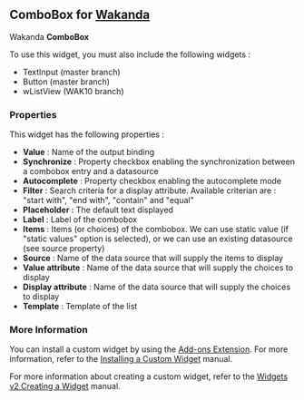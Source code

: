 ## ComboBox for [Wakanda](http://wakanda.org)Wakanda __ComboBox__To use this widget, you must also include the following widgets :* TextInput (master branch)* Button (master branch)* wListView (WAK10 branch)### PropertiesThis widget has the following properties :* __Value__ : Name of the output binding* __Synchronize__ : Property checkbox enabling the synchronization between a combobox entry and a datasource* __Autocomplete__ : Property checkbox enabling the autocomplete mode* __Filter__ : Search criteria for a display attribute. Available criterian are : "start with", "end with", "contain" and "equal"* __Placeholder__ : The default text displayed* __Label__ : Label of the combobox* __Items__ : Items (or choices) of the combobox. We can use static value (if "static values" option is selected), or we can use an existing datasource (see source property)* __Source__ : Name of the data source that will supply the items to display* __Value attribute__ : Name of the data source that will supply the choices to display* __Display attribute__ : Name of the data source that will supply the choices to display* __Template__ : Template of the list### More InformationYou can install a custom widget by using the [Add-ons Extension](http://doc.wakanda.org/WakandaStudio/help/Title/en/page4263.html "Add-ons Extension"). For more information, refer to the [Installing a Custom Widget](http://doc.wakanda.org/WakandaStudio/help/Title/en/page3869.html#1056003 "Installing a Custom Widget") manual.For more information about creating a custom widget, refer to the [Widgets v2 Creating a Widget](http://doc.wakanda.org/Wakanda/help/Title/en/page3849.html "Widgets v2 Creating a Widget") manual.